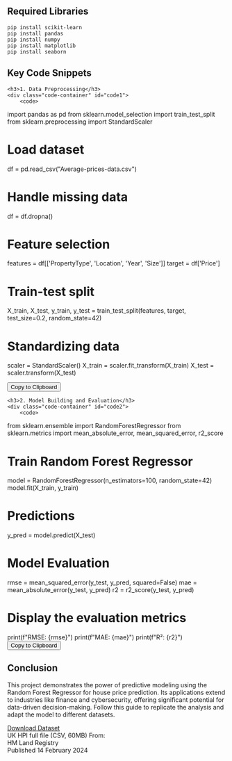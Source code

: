 <div class="section">
    <h2>Required Libraries</h2>
    <div class="code-container">
        <code>pip install scikit-learn</code><br>
        <code>pip install pandas</code><br>
        <code>pip install numpy</code><br>
        <code>pip install matplotlib</code><br>
        <code>pip install seaborn</code>
    </div>
</div>

<div class="section">
    <h2>Key Code Snippets</h2>

    <h3>1. Data Preprocessing</h3>
    <div class="code-container" id="code1">
        <code>
import pandas as pd
from sklearn.model_selection import train_test_split
from sklearn.preprocessing import StandardScaler

# Load dataset
df = pd.read_csv("Average-prices-data.csv")

# Handle missing data
df = df.dropna()

# Feature selection
features = df[['PropertyType', 'Location', 'Year', 'Size']]
target = df['Price']

# Train-test split
X_train, X_test, y_train, y_test = train_test_split(features, target, test_size=0.2, random_state=42)

# Standardizing data
scaler = StandardScaler()
X_train = scaler.fit_transform(X_train)
X_test = scaler.transform(X_test)
        </code>
    </div>
    <button class="copy-button" onclick="copyToClipboard('code1')">Copy to Clipboard</button>

    <h3>2. Model Building and Evaluation</h3>
    <div class="code-container" id="code2">
        <code>
from sklearn.ensemble import RandomForestRegressor
from sklearn.metrics import mean_absolute_error, mean_squared_error, r2_score

# Train Random Forest Regressor
model = RandomForestRegressor(n_estimators=100, random_state=42)
model.fit(X_train, y_train)

# Predictions
y_pred = model.predict(X_test)

# Model Evaluation
rmse = mean_squared_error(y_test, y_pred, squared=False)
mae = mean_absolute_error(y_test, y_pred)
r2 = r2_score(y_test, y_pred)

# Display the evaluation metrics
print(f"RMSE: {rmse}")
print(f"MAE: {mae}")
print(f"R²: {r2}")
        </code>
    </div>
    <button class="copy-button" onclick="copyToClipboard('code2')">Copy to Clipboard</button>
</div>

<div class="section">
    <h2>Conclusion</h2>
    <p>This project demonstrates the power of predictive modeling using the Random Forest Regressor for house price prediction. Its applications extend to industries like finance and cybersecurity, offering significant potential for data-driven decision-making. Follow this guide to replicate the analysis and adapt the model to different datasets.</p>
</div>

<div class="download-section">
    <a href="https://example.com/dataset.csv" class="download-button">
        <i class="fas fa-download"></i> Download Dataset
    </a>
    <div class="download-info">
        UK HPI full file (CSV, 60MB) From:<br>
        HM Land Registry<br>
        Published 14 February 2024
    </div>
</div>
